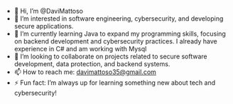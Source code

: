 - 👋 Hi, I’m @DaviMattoso
- 👀 I’m interested in software engineering, cybersecurity, and developing secure applications.
- 🌱 I’m currently learning Java to expand my programming skills, focusing on backend development and cybersecurity practices. I already have experience in C# and am working with Mysql
- 💞️ I’m looking to collaborate on projects related to secure software development, data protection, and backend systems.
- 📫 How to reach me: davimattoso35@gmail.com
- ⚡ Fun fact: I’m always up for learning something new about tech and cybersecurity!
